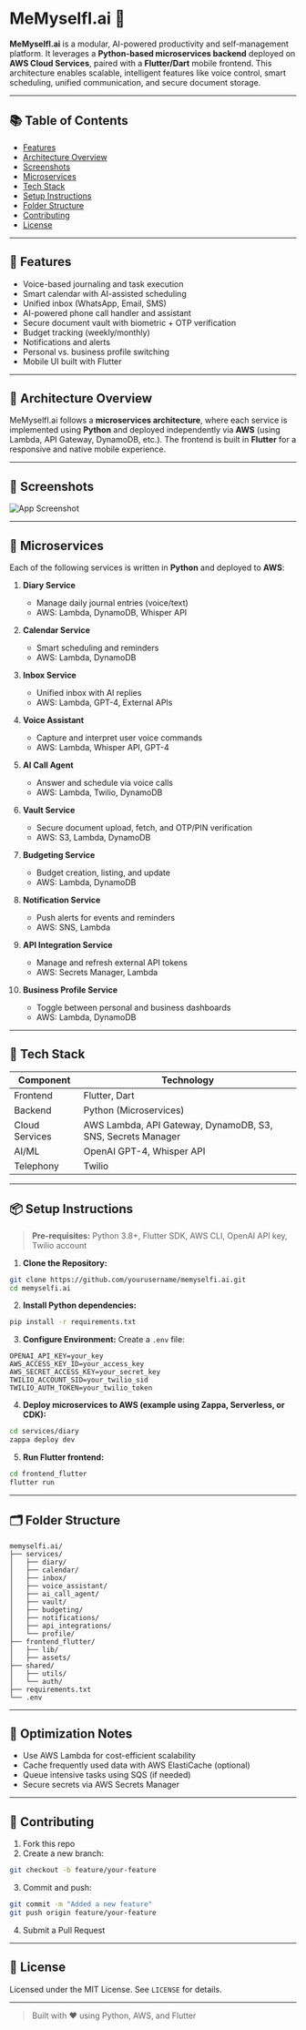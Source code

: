 
# MeMyselfI.ai 🧠

**MeMyselfI.ai** is a modular, AI-powered productivity and self-management platform. It leverages a **Python-based microservices backend** deployed on **AWS Cloud Services**, paired with a **Flutter/Dart** mobile frontend. This architecture enables scalable, intelligent features like voice control, smart scheduling, unified communication, and secure document storage.

---

## 📚 Table of Contents

- [Features](#features)
- [Architecture Overview](#architecture-overview)
- [Screenshots](#screenshots)
- [Microservices](#microservices)
- [Tech Stack](#tech-stack)
- [Setup Instructions](#setup-instructions)
- [Folder Structure](#folder-structure)
- [Contributing](#contributing)
- [License](#license)

---

## 🚀 Features

- Voice-based journaling and task execution
- Smart calendar with AI-assisted scheduling
- Unified inbox (WhatsApp, Email, SMS)
- AI-powered phone call handler and assistant
- Secure document vault with biometric + OTP verification
- Budget tracking (weekly/monthly)
- Notifications and alerts
- Personal vs. business profile switching
- Mobile UI built with Flutter

---

## 🧩 Architecture Overview

MeMyselfI.ai follows a **microservices architecture**, where each service is implemented using **Python** and deployed independently via **AWS** (using Lambda, API Gateway, DynamoDB, etc.). The frontend is built in **Flutter** for a responsive and native mobile experience.

---

## 📸 Screenshots

![App Screenshot](https://github.com/AbdullahRafiq463/me_myselfi_ai/blob/main/IMG-20250728-WA0017.jpg)

---

## 🔧 Microservices

Each of the following services is written in **Python** and deployed to **AWS**:

1. **Diary Service**
   - Manage daily journal entries (voice/text)
   - AWS: Lambda, DynamoDB, Whisper API

2. **Calendar Service**
   - Smart scheduling and reminders
   - AWS: Lambda, DynamoDB

3. **Inbox Service**
   - Unified inbox with AI replies
   - AWS: Lambda, GPT-4, External APIs

4. **Voice Assistant**
   - Capture and interpret user voice commands
   - AWS: Lambda, Whisper API, GPT-4

5. **AI Call Agent**
   - Answer and schedule via voice calls
   - AWS: Lambda, Twilio, DynamoDB

6. **Vault Service**
   - Secure document upload, fetch, and OTP/PIN verification
   - AWS: S3, Lambda, DynamoDB

7. **Budgeting Service**
   - Budget creation, listing, and update
   - AWS: Lambda, DynamoDB

8. **Notification Service**
   - Push alerts for events and reminders
   - AWS: SNS, Lambda

9. **API Integration Service**
   - Manage and refresh external API tokens
   - AWS: Secrets Manager, Lambda

10. **Business Profile Service**
    - Toggle between personal and business dashboards
    - AWS: Lambda, DynamoDB

---

## 🧠 Tech Stack

| Component      | Technology                             |
|----------------|-----------------------------------------|
| Frontend       | Flutter, Dart                           |
| Backend        | Python (Microservices)                  |
| Cloud Services | AWS Lambda, API Gateway, DynamoDB, S3, SNS, Secrets Manager |
| AI/ML          | OpenAI GPT-4, Whisper API               |
| Telephony      | Twilio                                  |

---

## 📦 Setup Instructions

> **Pre-requisites:** Python 3.8+, Flutter SDK, AWS CLI, OpenAI API key, Twilio account

1. **Clone the Repository:**
```bash
git clone https://github.com/yourusername/memyselfi.ai.git
cd memyselfi.ai
```

2. **Install Python dependencies:**
```bash
pip install -r requirements.txt
```

3. **Configure Environment:**
Create a `.env` file:
```
OPENAI_API_KEY=your_key
AWS_ACCESS_KEY_ID=your_access_key
AWS_SECRET_ACCESS_KEY=your_secret_key
TWILIO_ACCOUNT_SID=your_twilio_sid
TWILIO_AUTH_TOKEN=your_twilio_token
```

4. **Deploy microservices to AWS (example using Zappa, Serverless, or CDK):**
```bash
cd services/diary
zappa deploy dev
```

5. **Run Flutter frontend:**
```bash
cd frontend_flutter
flutter run
```

---

## 🗂 Folder Structure

```
memyselfi.ai/
├── services/
│   ├── diary/
│   ├── calendar/
│   ├── inbox/
│   ├── voice_assistant/
│   ├── ai_call_agent/
│   ├── vault/
│   ├── budgeting/
│   ├── notifications/
│   ├── api_integrations/
│   └── profile/
├── frontend_flutter/
│   ├── lib/
│   ├── assets/
├── shared/
│   ├── utils/
│   └── auth/
├── requirements.txt
└── .env
```

---

## 📢 Optimization Notes

- Use AWS Lambda for cost-efficient scalability
- Cache frequently used data with AWS ElastiCache (optional)
- Queue intensive tasks using SQS (if needed)
- Secure secrets via AWS Secrets Manager

---

## 🤝 Contributing

1. Fork this repo
2. Create a new branch:
```bash
git checkout -b feature/your-feature
```
3. Commit and push:
```bash
git commit -m "Added a new feature"
git push origin feature/your-feature
```
4. Submit a Pull Request

---

## 📄 License

Licensed under the MIT License. See `LICENSE` for details.

---

> Built with ❤️ using Python, AWS, and Flutter

